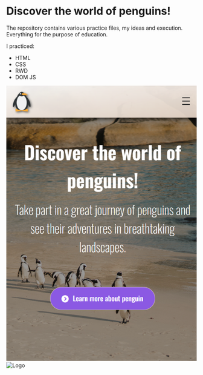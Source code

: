 

# Discover the world of penguins!

The repository contains various practice files, my ideas and execution. Everything for the purpose of education.

I practiced: 
* HTML
* CSS
* RWD
* DOM JS

<img alt="Logo" src="https://github.com/PiotrSierant/HTML-CSS-JS/blob/main/002-Website/images/site_mobile.png" />
<img alt="Logo" src="https://github.com/PiotrSierant/HTML-CSS-JS/blob/main/002-Website/images/desktop_mobile.png" />

